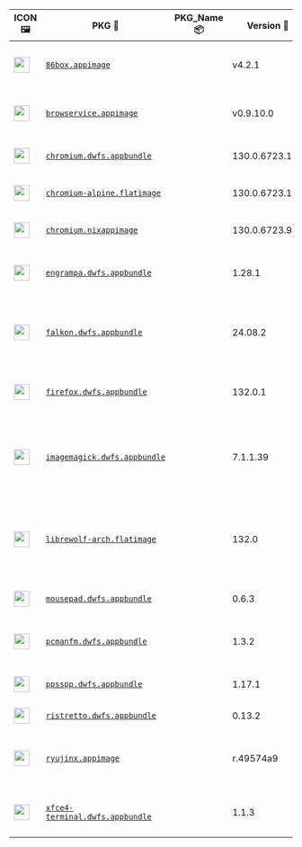 |ICON 🖼️|PKG 📀|PKG_Name 📦|Version 🧬| Description ℹ️|Note ⚠️|Homepage 🌐|Source 📡|Size 💾|SHA256SUM 🔐|B3SUM 🔐|Script ⚙️|Log 🧾|
| ---- | ---- | ---- | ---- | ---- | ---- | ---- | ---- | ---- | ---- | ---- | ---- | ---- |
| <img src="https://pkgcache.pkgforge.dev/aarch64/86box.appimage.icon.png" width="28" height="28"> | [`86box.appimage`](https://huggingface.co/datasets/pkgforge/pkgcache/resolve/main/aarch64-Linux/86box.appimage) |  | v4.2.1 | Emulator of x86-based machines | Officially Created AppImage. Check/Report @ https://github.com/86Box/86Box. You need to download ROMS (https://86box.readthedocs.io/en/latest/usage/roms.html) | [https://86box.readthedocs.io](https://86box.readthedocs.io) | [https://github.com/86Box/86Box](https://github.com/86Box/86Box) |54.23 MB | `b2a0829f3052b00dd519478296bf38deef69d085d91480dd113862bafe71c2b7` | `7e6c866b9ed6bbd23aa6b45d3451ebc487045d20ea469ffdda7ae82b229782ca` | https://github.com/pkgforge/pkgcache/blob/main/.github/scripts/aarch64-Linux/pkgs/86box.appimage.sh | https://huggingface.co/datasets/pkgforge/pkgcache/resolve/main/aarch64-Linux/86box.appimage.log | Emulator |
| <img src="https://pkgcache.pkgforge.dev/aarch64/browservice.appimage.icon.png" width="28" height="28"> | [`browservice.appimage`](https://huggingface.co/datasets/pkgforge/pkgcache/resolve/main/aarch64-Linux/browservice.appimage) |  | v0.9.10.0 | Browse the modern web on historical browsers | Officially Created AppImage. Check/Report @ https://github.com/ttalvitie/browservice | [https://github.com/ttalvitie/browservice](https://github.com/ttalvitie/browservice) | [https://github.com/ttalvitie/browservice](https://github.com/ttalvitie/browservice) |242.63 MB | `fd1755a8f1f9af8df32b8f74f84f99acf8fb021d046b4da371a33437d305fa2c` | `567df3becb573b4aa336a3107fca6ad6847aaceeaa501b9eeee54ca64bc1094e` | https://github.com/pkgforge/pkgcache/blob/main/.github/scripts/aarch64-Linux/pkgs/browservice.appimage.sh | https://huggingface.co/datasets/pkgforge/pkgcache/resolve/main/aarch64-Linux/browservice.appimage.log | WebBrowser |
| <img src="https://pkgcache.pkgforge.dev/aarch64/chromium.dwfs.appbundle.icon.png" width="28" height="28"> | [`chromium.dwfs.appbundle`](https://huggingface.co/datasets/pkgforge/pkgcache/resolve/main/aarch64-Linux/chromium.dwfs.appbundle) |  | 130.0.6723.116 | Open source web browser from Google | AppBundles: https://github.com/xplshn/pelf. More: https://l.ajam.dev/appbundles | [https://www.chromium.org](https://www.chromium.org) | [https://chromium.googlesource.com/chromium/src.git](https://chromium.googlesource.com/chromium/src.git) |231.1 MB | `a42aab7ebcd3fffcea623cc0173236380973ba4ddf329e81aa99b1123cf2ab3f` | `b5acb329dae31fdced8954f4d997e46d41facd614e34995f7998dfe6358dc12a` | https://github.com/pkgforge/pkgcache/blob/main/.github/scripts/aarch64-Linux/pkgs/chromium.appbundle.sh | https://huggingface.co/datasets/pkgforge/pkgcache/resolve/main/aarch64-Linux/chromium.appbundle.log | WebBrowser |
| <img src="" width="28" height="28"> | [`chromium-alpine.flatimage`](https://huggingface.co/datasets/pkgforge/pkgcache/resolve/main/aarch64-Linux/chromium-alpine.flatimage) |  | 130.0.6723.116 | Open source web browser from Google | FlatImages: https://github.com/ruanformigoni/flatimage. More: https://l.ajam.dev/flatimages | [https://www.chromium.org](https://www.chromium.org) | [https://chromium.googlesource.com/chromium/src.git](https://chromium.googlesource.com/chromium/src.git) |232.06 MB | `826dc850990dcfac20a4552b4f112801b90120437569fd8b61e2070b57b94950` | `75fe3284c5328db481086b16449f6da8eda321a72df88b0fcb5f86970ba52af5` | https://github.com/pkgforge/pkgcache/blob/main/.github/scripts/aarch64-Linux/pkgs/chromium.flatimage.sh | https://huggingface.co/datasets/pkgforge/pkgcache/resolve/main/aarch64-Linux/chromium.flatimage.log | WebBrowser |
| <img src="https://pkgcache.pkgforge.dev/aarch64/chromium.nixappimage.icon.png" width="28" height="28"> | [`chromium.nixappimage`](https://huggingface.co/datasets/pkgforge/pkgcache/resolve/main/aarch64-Linux/chromium.nixappimage) |  | 130.0.6723.91 | Open source web browser from Google | NixAppImages: https://l.ajam.dev/nix-appimage | [https://www.chromium.org](https://www.chromium.org) | [https://chromium.googlesource.com/chromium/src.git](https://chromium.googlesource.com/chromium/src.git) |425.35 MB | `a4e0759998ce1b8a3a3386ab84ee2e2a89ca9d58cd9b922e10d2527bceda7ec1` | `b692add01e0cf1742955c73a35d5fb3c64fbfdae28cf2a2f26d150226d803b5b` | https://github.com/pkgforge/pkgcache/blob/main/.github/scripts/aarch64-Linux/pkgs/chromium.nixappimage.sh | https://huggingface.co/datasets/pkgforge/pkgcache/resolve/main/aarch64-Linux/chromium.nixappimage.log | WebBrowser |
| <img src="https://pkgcache.pkgforge.dev/aarch64/engrampa.dwfs.appbundle.icon.png" width="28" height="28"> | [`engrampa.dwfs.appbundle`](https://huggingface.co/datasets/pkgforge/pkgcache/resolve/main/aarch64-Linux/engrampa.dwfs.appbundle) |  | 1.28.1 | A file archiver for MATE | AppBundles: https://github.com/xplshn/pelf. More: https://l.ajam.dev/appbundles | [https://wiki.mate-desktop.org/mate-desktop/applications/engrampa/](https://wiki.mate-desktop.org/mate-desktop/applications/engrampa/) | [https://github.com/mate-desktop/engrampa](https://github.com/mate-desktop/engrampa) |16.94 MB | `a92e2c8a917f29bb2d398b23dd850eeb3b711dec74bda9ca18e63f5077c757b2` | `345e95e29daef583abfcc1a85fcea905ef01ae351f9ab362200537d04a8af94f` | https://github.com/pkgforge/pkgcache/blob/main/.github/scripts/aarch64-Linux/pkgs/engrampa.appbundle.sh | https://huggingface.co/datasets/pkgforge/pkgcache/resolve/main/aarch64-Linux/engrampa.appbundle.log | WebBrowser |
| <img src="https://pkgcache.pkgforge.dev/aarch64/falkon.dwfs.appbundle.icon.png" width="28" height="28"> | [`falkon.dwfs.appbundle`](https://huggingface.co/datasets/pkgforge/pkgcache/resolve/main/aarch64-Linux/falkon.dwfs.appbundle) |  | 24.08.2 | A KDE web browser with the QtWebEngine Rendering Engine | AppBundles: https://github.com/xplshn/pelf. More: https://l.ajam.dev/appbundles | [https://www.falkon.org](https://www.falkon.org) | [https://invent.kde.org/network/falkon](https://invent.kde.org/network/falkon) |282.94 MB | `3b41829ff7d42f941604083d656cc542a6fa1f873dd09fd433245256b024cc55` | `7d2debdb0e9b7497aafa98d54c21ef75cc7c33145cd09bfb4850d866b18d5e30` | https://github.com/pkgforge/pkgcache/blob/main/.github/scripts/aarch64-Linux/pkgs/falkon.appbundle.sh | https://huggingface.co/datasets/pkgforge/pkgcache/resolve/main/aarch64-Linux/falkon.appbundle.log | WebBrowser |
| <img src="https://pkgcache.pkgforge.dev/aarch64/firefox.dwfs.appbundle.icon.png" width="28" height="28"> | [`firefox.dwfs.appbundle`](https://huggingface.co/datasets/pkgforge/pkgcache/resolve/main/aarch64-Linux/firefox.dwfs.appbundle) |  | 132.0.1 | A web browser built from Firefox source tree | AppBundles: https://github.com/xplshn/pelf. More: https://l.ajam.dev/appbundles | [http://www.mozilla.com](http://www.mozilla.com) | [https://hg.mozilla.org/mozilla-central](https://hg.mozilla.org/mozilla-central) |189.06 MB | `7f098db24f5410ea9e82a23ca7735f9caaee16e23dff46e6f28d273d4a783a6f` | `12812a54120c4cd7d0fc01fe4861b7fbe9bc556aa62e75715c8e74f963790b57` | https://github.com/pkgforge/pkgcache/blob/main/.github/scripts/aarch64-Linux/pkgs/firefox.appbundle.sh | https://huggingface.co/datasets/pkgforge/pkgcache/resolve/main/aarch64-Linux/firefox.appbundle.log | WebBrowser |
| <img src="https://pkgcache.pkgforge.dev/aarch64/imagemagick.appbundle.icon.png" width="28" height="28"> | [`imagemagick.dwfs.appbundle`](https://huggingface.co/datasets/pkgforge/pkgcache/resolve/main/aarch64-Linux/imagemagick.dwfs.appbundle) |  | 7.1.1.39 | FOSS suite for editing and manipulating Digital Images & Files | AppBundles: https://github.com/xplshn/pelf. More: https://l.ajam.dev/appbundles | [https://imagemagick.org](https://imagemagick.org) | [https://github.com/ImageMagick/ImageMagick](https://github.com/ImageMagick/ImageMagick) |12.37 MB | `d0c826de11b01ed2cfb2e80da719494aadb162eeb34ca0659c569842fef82a2a` | `9e224f438ba7060b7f7095564749068f14d06b586e0cf2c229c383baf5e3ca22` | https://github.com/pkgforge/pkgcache/blob/main/.github/scripts/aarch64-Linux/pkgs/imagemagick.appbundle.sh | https://huggingface.co/datasets/pkgforge/pkgcache/resolve/main/aarch64-Linux/imagemagick.appbundle.log | ConsoleOnly,Graphics,ImageProcessing,Utility |
| <img src="https://pkgcache.pkgforge.dev/aarch64/librewolf.flatimage.icon.png" width="28" height="28"> | [`librewolf-arch.flatimage`](https://huggingface.co/datasets/pkgforge/pkgcache/resolve/main/aarch64-Linux/librewolf-arch.flatimage) |  | 132.0 | A custom version of Firefox, focused on privacy, security and freedom | FlatImages: https://github.com/ruanformigoni/flatimage. More: https://l.ajam.dev/flatimages | [https://librewolf.net](https://librewolf.net) | [https://codeberg.org/librewolf/source](https://codeberg.org/librewolf/source) |575.93 MB | `b5bb76fbbf3d7368b0d5fe666027527ef63b87a4993389373e5a2293e22d72b0` | `2eb66c4d88ca6b087fd64b806d8871efda5f7725a15e6b00eb8c2f22fc605e0c` | https://github.com/pkgforge/pkgcache/blob/main/.github/scripts/aarch64-Linux/pkgs/librewolf.flatimage.sh | https://huggingface.co/datasets/pkgforge/pkgcache/resolve/main/aarch64-Linux/librewolf.flatimage.log | WebBrowser,Security |
| <img src="https://pkgcache.pkgforge.dev/aarch64/mousepad.dwfs.appbundle.icon.png" width="28" height="28"> | [`mousepad.dwfs.appbundle`](https://huggingface.co/datasets/pkgforge/pkgcache/resolve/main/aarch64-Linux/mousepad.dwfs.appbundle) |  | 0.6.3 | An easy-to-use, Fast & Simple Editor | AppBundles: https://github.com/xplshn/pelf. More: https://l.ajam.dev/appbundles | [https://docs.xfce.org/apps/mousepad/start](https://docs.xfce.org/apps/mousepad/start) | [https://gitlab.xfce.org/apps/mousepad](https://gitlab.xfce.org/apps/mousepad) |17.54 MB | `1e05f9da7ad7f00ef7ee8540de0e4def00e986939747b5613297ddf8a9c24df6` | `bc26acfa284565a9357ff6fc8d8b8ee9ede42fcbf9a4c9924412fa5e9a547364` | https://github.com/pkgforge/pkgcache/blob/main/.github/scripts/aarch64-Linux/pkgs/mousepad.appbundle.sh | https://huggingface.co/datasets/pkgforge/pkgcache/resolve/main/aarch64-Linux/mousepad.appbundle.log | TextEditor |
| <img src="" width="28" height="28"> | [`pcmanfm.dwfs.appbundle`](https://huggingface.co/datasets/pkgforge/pkgcache/resolve/main/aarch64-Linux/pcmanfm.dwfs.appbundle) |  | 1.3.2 | Extremely fast and lightweight file manager | AppBundles: https://github.com/xplshn/pelf. More: https://l.ajam.dev/appbundles | [https://github.com/lxde/pcmanfm](https://github.com/lxde/pcmanfm) | [https://github.com/lxde/pcmanfm](https://github.com/lxde/pcmanfm) |17.16 MB | `fbdc5c1b4030805af1f6fff1e796306f0f640047cec42d4ee3be6295a5b24d7a` | `a1278d20bef19ca398b31ca9b93b6dfb151415176f43c58ed680ef42283a8cbc` | https://github.com/pkgforge/pkgcache/blob/main/.github/scripts/aarch64-Linux/pkgs/pcmanfm.appbundle.sh | https://huggingface.co/datasets/pkgforge/pkgcache/resolve/main/aarch64-Linux/pcmanfm.appbundle.log | Core,FileManager |
| <img src="https://pkgcache.pkgforge.dev/aarch64/ppsspp.dwfs.appbundle.icon.png" width="28" height="28"> | [`ppsspp.dwfs.appbundle`](https://huggingface.co/datasets/pkgforge/pkgcache/resolve/main/aarch64-Linux/ppsspp.dwfs.appbundle) |  | 1.17.1 | A Fast and Portable PSP emulator | AppBundles: https://github.com/xplshn/pelf. More: https://l.ajam.dev/appbundles | [https://www.ppsspp.org](https://www.ppsspp.org) | [https://github.com/hrydgard/ppsspp](https://github.com/hrydgard/ppsspp) |157.71 MB | `2af39d6e2db06ced23a9721762fed6202b37319b5d5f6bb5537b62c2e12fd85c` | `7d7ababfcff54953dc546b4d53fca311971fa4fe97f614b17868e44d5019bf70` | https://github.com/pkgforge/pkgcache/blob/main/.github/scripts/aarch64-Linux/pkgs/ppsspp.appbundle.sh | https://huggingface.co/datasets/pkgforge/pkgcache/resolve/main/aarch64-Linux/ppsspp.appbundle.log | Emulator,Game |
| <img src="https://pkgcache.pkgforge.dev/aarch64/ristretto.dwfs.appbundle.icon.png" width="28" height="28"> | [`ristretto.dwfs.appbundle`](https://huggingface.co/datasets/pkgforge/pkgcache/resolve/main/aarch64-Linux/ristretto.dwfs.appbundle) |  | 0.13.2 | An Image Viewer | AppBundles: https://github.com/xplshn/pelf. More: https://l.ajam.dev/appbundles | [https://docs.xfce.org/apps/ristretto/start](https://docs.xfce.org/apps/ristretto/start) | [https://gitlab.xfce.org/apps/ristretto](https://gitlab.xfce.org/apps/ristretto) |17.06 MB | `2007188183129752c1257e730ef4cf579a45a257e04b220caead9e512aac02c8` | `147ec95961fd9c1c524ae009a032e1316cbf332c54dc55e94f06258601134626` | https://github.com/pkgforge/pkgcache/blob/main/.github/scripts/aarch64-Linux/pkgs/ristretto.appbundle.sh | https://huggingface.co/datasets/pkgforge/pkgcache/resolve/main/aarch64-Linux/ristretto.appbundle.log | ImageProcessing,Photography,Viewer |
| <img src="https://pkgcache.pkgforge.dev/aarch64/ryujinx.appimage.icon.png" width="28" height="28"> | [`ryujinx.appimage`](https://huggingface.co/datasets/pkgforge/pkgcache/resolve/main/aarch64-Linux/ryujinx.appimage) |  | r.49574a9 | A simple, experimental Nintendo Switch emulator | Officially Created AppImage. Check/Report @ https://github.com/ryujinx-mirror/ryujinx | [https://github.com/ryujinx-mirror/ryujinx](https://github.com/ryujinx-mirror/ryujinx) | [https://github.com/ryujinx-mirror/ryujinx](https://github.com/ryujinx-mirror/ryujinx) |24.25 MB | `52ba8b8b55149ce3b4e562229d7ae88c24ce8b1637bb92007c8f4667705da353` | `ab1ed5d79ac2687843e08c906c35a6de4d43e820452a2dd9378696756d4b90b2` | https://github.com/pkgforge/pkgcache/blob/main/.github/scripts/aarch64-Linux/pkgs/ryujinx.appimage.sh | https://huggingface.co/datasets/pkgforge/pkgcache/resolve/main/aarch64-Linux/ryujinx.appimage.log | Emulator |
| <img src="https://pkgcache.pkgforge.dev/aarch64/xfce4-terminal.dwfs.appbundle.icon.png" width="28" height="28"> | [`xfce4-terminal.dwfs.appbundle`](https://huggingface.co/datasets/pkgforge/pkgcache/resolve/main/aarch64-Linux/xfce4-terminal.dwfs.appbundle) |  | 1.1.3 | A lightweight and easy to use Terminal Emulator | AppBundles: https://github.com/xplshn/pelf. More: https://l.ajam.dev/appbundles | [https://docs.xfce.org/apps/xfce4-terminal/start](https://docs.xfce.org/apps/xfce4-terminal/start) | [https://gitlab.xfce.org/apps/xfce4-terminal](https://gitlab.xfce.org/apps/xfce4-terminal) |20.94 MB | `761116e862731cc931d12612028f6a7e704950f3292ae6f58a0a54c6b1d44038` | `2ecd141401dbfc559e9be756f90e33ee52a600ec3b93510a4b9d273e895c6d22` | https://github.com/pkgforge/pkgcache/blob/main/.github/scripts/aarch64-Linux/pkgs/xfce4-terminal.appbundle.sh | https://huggingface.co/datasets/pkgforge/pkgcache/resolve/main/aarch64-Linux/xfce4-terminal.appbundle.log | Core,TerminalEmulator |
